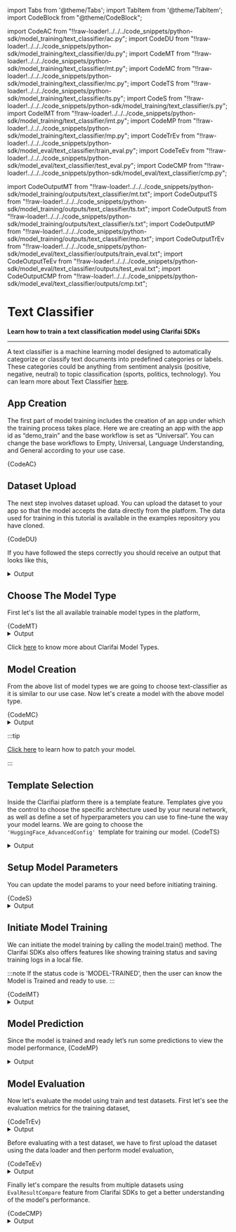 import Tabs from '@theme/Tabs';
import TabItem from '@theme/TabItem';
import CodeBlock from "@theme/CodeBlock";


import CodeAC from "!!raw-loader!../../../code_snippets/python-sdk/model_training/text_classifier/ac.py";
import CodeDU from "!!raw-loader!../../../code_snippets/python-sdk/model_training/text_classifier/du.py";
import CodeMT from "!!raw-loader!../../../code_snippets/python-sdk/model_training/text_classifier/mt.py";
import CodeMC from "!!raw-loader!../../../code_snippets/python-sdk/model_training/text_classifier/mc.py";
import CodeTS from "!!raw-loader!../../../code_snippets/python-sdk/model_training/text_classifier/ts.py";
import CodeS from "!!raw-loader!../../../code_snippets/python-sdk/model_training/text_classifier/s.py";
import CodeIMT from "!!raw-loader!../../../code_snippets/python-sdk/model_training/text_classifier/imt.py";
import CodeMP from "!!raw-loader!../../../code_snippets/python-sdk/model_training/text_classifier/mp.py";
import CodeTrEv from "!!raw-loader!../../../code_snippets/python-sdk/model_eval/text_classifier/train_eval.py";
import CodeTeEv from "!!raw-loader!../../../code_snippets/python-sdk/model_eval/text_classifier/test_eval.py";
import CodeCMP from "!!raw-loader!../../../code_snippets/python-sdk/model_eval/text_classifier/cmp.py";


import CodeOutputMT from "!!raw-loader!../../../code_snippets/python-sdk/model_training/outputs/text_classifier/mt.txt";
import CodeOutputTS from "!!raw-loader!../../../code_snippets/python-sdk/model_training/outputs/text_classifier/ts.txt";
import CodeOutputS from "!!raw-loader!../../../code_snippets/python-sdk/model_training/outputs/text_classifier/s.txt";
import CodeOutputMP from "!!raw-loader!../../../code_snippets/python-sdk/model_training/outputs/text_classifier/mp.txt";
import CodeOutputTrEv from "!!raw-loader!../../../code_snippets/python-sdk/model_eval/text_classifier/outputs/train_eval.txt";
import CodeOutputTeEv from "!!raw-loader!../../../code_snippets/python-sdk/model_eval/text_classifier/outputs/test_eval.txt";
import CodeOutputCMP from "!!raw-loader!../../../code_snippets/python-sdk/model_eval/text_classifier/outputs/cmp.txt";



# Text Classifier

**Learn how to train a text classification model using Clarifai SDKs**
<hr />

A text classifier is a machine learning model designed to automatically categorize or classify text documents into predefined categories or labels. These categories could be anything from sentiment analysis (positive, negative, neutral) to topic classification (sports, politics, technology). You can learn more about Text Classifier [here](https://docs.clarifai.com/portal-guide/model/model-types/text-classifier).


## App Creation

The first part of model training includes the creation of an app under which the training process takes place. Here we are creating an app with the app id as “demo_train” and the base workflow is set as “Universal”. You can change the base workflows to Empty, Universal, Language Understanding, and General according to your use case.

<Tabs>
<TabItem value="python" label="Python">
    <CodeBlock className="language-python">{CodeAC}</CodeBlock>
</TabItem>
</Tabs>

## Dataset Upload

The next step involves dataset upload. You can upload the dataset to your app so that the model accepts the data directly from the platform. The  data used for training in this tutorial is available in the examples repository you have cloned.

<Tabs>
<TabItem value="python" label="Python">
    <CodeBlock className="language-python">{CodeDU}</CodeBlock>
</TabItem>
</Tabs>

If you have followed the steps correctly you should receive an output that looks like this,

<details>
  <summary>Output</summary>
    <img src="/img/python-sdk/tc_du.png" />
</details>



## Choose The Model Type

First let's list the all available trainable model types in the platform,

<Tabs>
<TabItem value="python" label="Python">
    <CodeBlock className="language-python">{CodeMT}</CodeBlock>
</TabItem>
</Tabs>
<details>
  <summary>Output</summary>
    <CodeBlock className="language-text">{CodeOutputMT}</CodeBlock>
</details>

Click [here](https://docs.clarifai.com/portal-guide/model/model-types/) to know more about Clarifai Model Types.


## Model Creation

From the above list of model types we are going to choose text-classifier as it is similar to our use case. Now let's create a model with the above model type.

<Tabs>
<TabItem value="python" label="Python">
    <CodeBlock className="language-python">{CodeMC}</CodeBlock>
</TabItem>
</Tabs>

<details>
  <summary>Output</summary>
    <img src="/img/python-sdk/vs_mc.png" />
</details>

:::tip

[Click here](https://docs.clarifai.com/sdk/Model-Training-Tutorial/clusterer#patch-model) to learn how to patch your model. 

:::


## Template Selection

Inside the Clarifiai platform there is a template feature. Templates give you the control to choose the specific architecture used by your neural network, as well as define a set of hyperparameters you can use to fine-tune the way your model learns. We are going to choose the `'HuggingFace_AdvancedConfig' `template for training our model.
<Tabs>
<TabItem value="python" label="Python">
    <CodeBlock className="language-python">{CodeTS}</CodeBlock>
</TabItem>
</Tabs>

<details>
  <summary>Output</summary>
    <CodeBlock className="language-text">{CodeOutputTS}</CodeBlock>
</details>

## Setup Model Parameters

You can update the model params to your need before initiating training.

<Tabs>
<TabItem value="python" label="Python">
    <CodeBlock className="language-python">{CodeS}</CodeBlock>
</TabItem>
</Tabs>

<details>
  <summary>Output</summary>
    <CodeBlock className="language-text">{CodeOutputS}</CodeBlock>
</details>

## Initiate Model Training 

We can initiate the model training by calling the model.train() method. The Clarifai SDKs also offers features like showing training status and saving training logs in a local file.


:::note
If the status code is 'MODEL-TRAINED', then the user can know the Model is Trained and ready to use.
:::

<Tabs>
<TabItem value="python" label="Python">
    <CodeBlock className="language-python">{CodeIMT}</CodeBlock>
</TabItem>
</Tabs>

<details>
  <summary>Output</summary>
    <img src="/img/python-sdk/tc_imt.png" />
</details>


## Model Prediction

Since the model is trained and ready let’s run some predictions to view the model performance,
<Tabs>
<TabItem value="python" label="Python">
    <CodeBlock className="language-python">{CodeMP}</CodeBlock>
</TabItem>
</Tabs>
<details>
  <summary>Output</summary>
    <CodeBlock className="language-text">{CodeOutputMP}</CodeBlock>
</details>


## Model Evaluation

Now let's evaluate the model using train and test datasets. First let's see the evaluation metrics for the training dataset,

<Tabs>
<TabItem value="python" label="Python">
    <CodeBlock className="language-python">{CodeTrEv}</CodeBlock>
</TabItem>
</Tabs>
<details>
  <summary>Output</summary>
    <CodeBlock className="language-text">{CodeOutputTrEv}</CodeBlock>
</details>

Before evaluating with a test dataset, we have to first upload the dataset using the data loader and then perform model evaluation,

<Tabs>
<TabItem value="python" label="Python">
    <CodeBlock className="language-python">{CodeTeEv}</CodeBlock>
</TabItem>
</Tabs>
<details>
  <summary>Output</summary>
    <CodeBlock className="language-text">{CodeOutputTeEv}</CodeBlock>
</details>

Finally let's compare the results from  multiple datasets using ```EvalResultCompare``` feature from Clarifai SDKs to get a better understanding of the model's performance.

<Tabs>
<TabItem value="python" label="Python">
    <CodeBlock className="language-python">{CodeCMP}</CodeBlock>
</TabItem>
</Tabs>
<details>
  <summary>Output</summary>
    <CodeBlock className="language-text">{CodeOutputCMP}</CodeBlock>
</details>